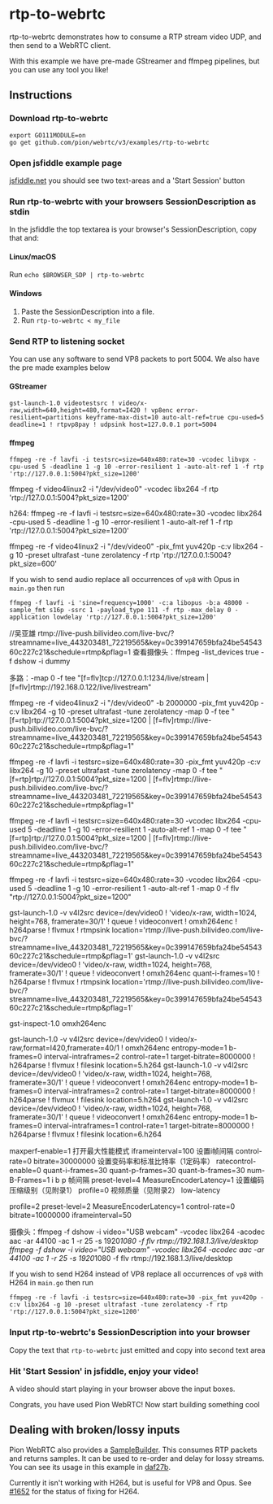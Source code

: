 # rtp-to-webrtc
rtp-to-webrtc demonstrates how to consume a RTP stream video UDP, and then send to a WebRTC client.

With this example we have pre-made GStreamer and ffmpeg pipelines, but you can use any tool you like!

## Instructions
### Download rtp-to-webrtc
```
export GO111MODULE=on
go get github.com/pion/webrtc/v3/examples/rtp-to-webrtc
```

### Open jsfiddle example page
[jsfiddle.net](https://jsfiddle.net/z7ms3u5r/) you should see two text-areas and a 'Start Session' button


### Run rtp-to-webrtc with your browsers SessionDescription as stdin
In the jsfiddle the top textarea is your browser's SessionDescription, copy that and:

#### Linux/macOS
Run `echo $BROWSER_SDP | rtp-to-webrtc`

#### Windows
1. Paste the SessionDescription into a file.
1. Run `rtp-to-webrtc < my_file`

### Send RTP to listening socket
You can use any software to send VP8 packets to port 5004. We also have the pre made examples below


#### GStreamer
```
gst-launch-1.0 videotestsrc ! video/x-raw,width=640,height=480,format=I420 ! vp8enc error-resilient=partitions keyframe-max-dist=10 auto-alt-ref=true cpu-used=5 deadline=1 ! rtpvp8pay ! udpsink host=127.0.0.1 port=5004
```

#### ffmpeg
```
ffmpeg -re -f lavfi -i testsrc=size=640x480:rate=30 -vcodec libvpx -cpu-used 5 -deadline 1 -g 10 -error-resilient 1 -auto-alt-ref 1 -f rtp 'rtp://127.0.0.1:5004?pkt_size=1200'
```
ffmpeg -f video4linux2 -i "/dev/video0" -vcodec libx264 -f rtp 'rtp://127.0.0.1:5004?pkt_size=1200'

h264:
ffmpeg -re -f lavfi -i testsrc=size=640x480:rate=30  -vcodec libx264 -cpu-used 5 -deadline 1 -g 10 -error-resilient 1 -auto-alt-ref 1 -f rtp 'rtp://127.0.0.1:5004?pkt_size=1200'

ffmpeg -re -f video4linux2 -i "/dev/video0" -pix_fmt yuv420p -c:v libx264 -g 10 -preset ultrafast -tune zerolatency -f rtp 'rtp://127.0.0.1:5004?pkt_size=600'

If you wish to send audio replace all occurrences of `vp8` with Opus in `main.go` then run

```
ffmpeg -f lavfi -i 'sine=frequency=1000' -c:a libopus -b:a 48000 -sample_fmt s16p -ssrc 1 -payload_type 111 -f rtp -max_delay 0 -application lowdelay 'rtp://127.0.0.1:5004?pkt_size=1200'
```
//吴亚雄
rtmp://live-push.bilivideo.com/live-bvc/?streamname=live_443203481_72219565&key=0c399147659bfa24be5454360c227c21&schedule=rtmp&pflag=1
查看摄像头：ffmpeg -list_devices true -f dshow -i dummy

多路：-map 0 -f tee "[f=flv]tcp://127.0.0.1:1234/live/stream | [f=flv]rtmp://192.168.0.122/live/livestream"

ffmpeg -re -f video4linux2 -i "/dev/video0" -b 2000000 -pix_fmt yuv420p -c:v libx264 -g 10 -preset ultrafast -tune zerolatency -map 0 -f tee "[f=rtp]rtp://127.0.0.1:5004?pkt_size=1200 | [f=flv]rtmp://live-push.bilivideo.com/live-bvc/?streamname=live_443203481_72219565&key=0c399147659bfa24be5454360c227c21&schedule=rtmp&pflag=1"


ffmpeg -re -f lavfi -i testsrc=size=640x480:rate=30 -pix_fmt yuv420p -c:v libx264 -g 10 -preset ultrafast -tune zerolatency -map 0 -f tee "[f=rtp]rtp://127.0.0.1:5004?pkt_size=1200 | [f=flv]rtmp://live-push.bilivideo.com/live-bvc/?streamname=live_443203481_72219565&key=0c399147659bfa24be5454360c227c21&schedule=rtmp&pflag=1"

ffmpeg -re -f lavfi -i testsrc=size=640x480:rate=30 -vcodec libx264 -cpu-used 5 -deadline 1 -g 10 -error-resilient 1 -auto-alt-ref 1 -map 0 -f tee "[f=rtp]rtp://127.0.0.1:5004?pkt_size=1200 | [f=flv]rtmp://live-push.bilivideo.com/live-bvc/?streamname=live_443203481_72219565&key=0c399147659bfa24be5454360c227c21&schedule=rtmp&pflag=1"

ffmpeg -re -f lavfi -i testsrc=size=640x480:rate=30 -vcodec libx264 -cpu-used 5 -deadline 1 -g 10 -error-resilient 1 -auto-alt-ref 1 -map 0 -f flv "rtp://127.0.0.1:5004?pkt_size=1200"

gst-launch-1.0 -v v4l2src device=/dev/video0 ! 'video/x-raw, width=1024, height=768, framerate=30/1' ! queue ! videoconvert ! omxh264enc ! h264parse ! flvmux ! rtmpsink location='rtmp://live-push.bilivideo.com/live-bvc/?streamname=live_443203481_72219565&key=0c399147659bfa24be5454360c227c21&schedule=rtmp&pflag=1'
gst-launch-1.0 -v v4l2src device=/dev/video0 ! 'video/x-raw, width=1024, height=768, framerate=30/1' ! queue ! videoconvert ! omxh264enc quant-i-frames=10 ! h264parse ! flvmux ! rtmpsink location='rtmp://live-push.bilivideo.com/live-bvc/?streamname=live_443203481_72219565&key=0c399147659bfa24be5454360c227c21&schedule=rtmp&pflag=1'

gst-inspect-1.0 omxh264enc

gst-launch-1.0 -v v4l2src device=/dev/video0 ! video/x-raw,format=I420,framerate=40/1 ! omxh264enc entropy-mode=1 b-frames=0 interval-intraframes=2 control-rate=1 target-bitrate=8000000 ! h264parse ! flvmux ! filesink location=5.h264
gst-launch-1.0 -v v4l2src device=/dev/video0 ! 'video/x-raw, width=1024, height=768, framerate=30/1' ! queue ! videoconvert ! omxh264enc entropy-mode=1 b-frames=0 interval-intraframes=2 control-rate=1 target-bitrate=8000000 ! h264parse ! flvmux ! filesink location=5.h264
gst-launch-1.0 -v v4l2src device=/dev/video0 ! 'video/x-raw, width=1024, height=768, framerate=30/1' ! queue ! videoconvert ! omxh264enc entropy-mode=1 b-frames=0 interval-intraframes=1 control-rate=1 target-bitrate=8000000 ! h264parse ! flvmux ! filesink location=6.h264

maxperf-enable=1 打开最大性能模式
iframeinterval=100 设置i帧间隔
control-rate=0 bitrate=30000000 设置变码率和标准比特率（1定码率）
ratecontrol-enable=0 quant-i-frames=30 quant-p-frames=30 quant-b-frames=30 num-B-Frames=1 i b p 帧间隔
preset-level=4 MeasureEncoderLatency=1 设置编码压缩级别（见附录1）
profile=0 视频质量（见附录2）
low-latency

profile=2 preset-level=2 MeasureEncoderLatency=1 control-rate=0 bitrate=10000000 iframeinterval=50


摄像头：ffmpeg -f dshow -i video="USB webcam" -vcodec libx264 -acodec aac -ar 44100 -ac 1 -r 25 -s 1920*1080 -f flv rtmp://192.168.1.3/live/desktop
ffmpeg -f dshow -i video="USB webcam" -vcodec libx264 -acodec aac -ar 44100 -ac 1 -r 25 -s 1920*1080 -f flv rtmp://192.168.1.3/live/desktop

If you wish to send H264 instead of VP8 replace all occurrences of `vp8` with H264 in `main.go` then run

```
ffmpeg -re -f lavfi -i testsrc=size=640x480:rate=30 -pix_fmt yuv420p -c:v libx264 -g 10 -preset ultrafast -tune zerolatency -f rtp 'rtp://127.0.0.1:5004?pkt_size=1200'
```

### Input rtp-to-webrtc's SessionDescription into your browser
Copy the text that `rtp-to-webrtc` just emitted and copy into second text area

### Hit 'Start Session' in jsfiddle, enjoy your video!
A video should start playing in your browser above the input boxes.

Congrats, you have used Pion WebRTC! Now start building something cool

## Dealing with broken/lossy inputs
Pion WebRTC also provides a [SampleBuilder](https://pkg.go.dev/github.com/pion/webrtc/v3@v3.0.4/pkg/media/samplebuilder). This consumes RTP packets and returns samples.
It can be used to re-order and delay for lossy streams. You can see its usage in this example in [daf27b](https://github.com/pion/webrtc/commit/daf27bd0598233b57428b7809587ec3c09510413).

Currently it isn't working with H264, but is useful for VP8 and Opus. See [#1652](https://github.com/pion/webrtc/issues/1652) for the status of fixing for H264.
